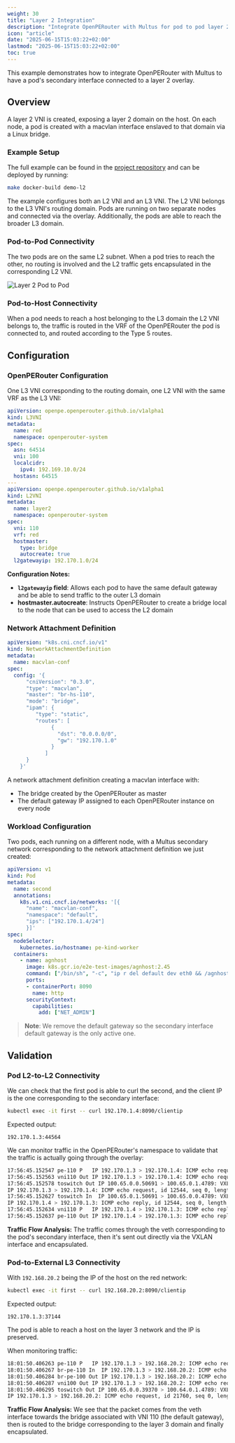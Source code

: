 ```yaml
---
weight: 30
title: "Layer 2 Integration"
description: "Integrate OpenPERouter with Multus for pod to pod layer 2 overlay via EVPN / VXLAN"
icon: "article"
date: "2025-06-15T15:03:22+02:00"
lastmod: "2025-06-15T15:03:22+02:00"
toc: true
---
```


This example demonstrates how to integrate OpenPERouter with Multus to have a pod's secondary interface connected to a layer 2 overlay.

## Overview

A layer 2 VNI is created, exposing a layer 2 domain on the host. On each node, a pod is created with a macvlan interface enslaved to that domain via a Linux bridge.

### Example Setup

The full example can be found in the [project repository](https://github.com/openperouter/openperouter/examples/layer2) and can be deployed by running:

```bash
make docker-build demo-l2
```

The example configures both an L2 VNI and an L3 VNI. The L2 VNI belongs to the L3 VNI's routing domain. Pods are running on two separate nodes and connected via the overlay. Additionally, the pods are able to reach the broader L3 domain.

### Pod-to-Pod Connectivity

The two pods are on the same L2 subnet. When a pod tries to reach the other, no routing is involved and the L2 traffic gets encapsulated in the corresponding L2 VNI.

![Layer 2 Pod to Pod](/images/openpel2podtopod.svg)

### Pod-to-Host Connectivity

When a pod needs to reach a host belonging to the L3 domain the L2 VNI belongs to, the traffic is routed in the VRF of the OpenPERouter the pod is connected to, and routed according to the Type 5 routes.

## Configuration

### OpenPERouter Configuration

One L3 VNI corresponding to the routing domain, one L2 VNI with the same VRF as the L3 VNI:

```yaml
apiVersion: openpe.openperouter.github.io/v1alpha1
kind: L3VNI
metadata:
  name: red
  namespace: openperouter-system
spec:
  asn: 64514
  vni: 100
  localcidr:
    ipv4: 192.169.10.0/24
  hostasn: 64515
---
apiVersion: openpe.openperouter.github.io/v1alpha1
kind: L2VNI
metadata:
  name: layer2
  namespace: openperouter-system
spec:
  vni: 110
  vrf: red
  hostmaster:
    type: bridge
    autocreate: true
  l2gatewayip: 192.170.1.0/24
```

**Configuration Notes:**

- **`l2gatewayip` field**: Allows each pod to have the same default gateway and be able to send traffic to the outer L3 domain
- **hostmaster.autocreate**: Instructs OpenPERouter to create a bridge local to the node that can be used to access the L2 domain

### Network Attachment Definition

```yaml
apiVersion: "k8s.cni.cncf.io/v1"
kind: NetworkAttachmentDefinition
metadata:
  name: macvlan-conf
spec:
  config: '{
      "cniVersion": "0.3.0",
      "type": "macvlan",
      "master": "br-hs-110",
      "mode": "bridge",
      "ipam": {
         "type": "static",
         "routes": [
              {
                "dst": "0.0.0.0/0",
                "gw": "192.170.1.0"
              }
            ]
      }
    }'
```

A network attachment definition creating a macvlan interface with:

- The bridge created by the OpenPERouter as master
- The default gateway IP assigned to each OpenPERouter instance on every node

### Workload Configuration

Two pods, each running on a different node, with a Multus secondary network corresponding to the network attachment definition we just created:

```yaml
apiVersion: v1
kind: Pod
metadata:
  name: second
  annotations:
    k8s.v1.cni.cncf.io/networks: '[{
      "name": "macvlan-conf",
      "namespace": "default",
      "ips": ["192.170.1.4/24"]
      }]'
spec:
  nodeSelector:
    kubernetes.io/hostname: pe-kind-worker
  containers:
    - name: agnhost
      image: k8s.gcr.io/e2e-test-images/agnhost:2.45
      command: ["/bin/sh", "-c", "ip r del default dev eth0 && /agnhost netexec --http-port=8090"]
      ports:
      - containerPort: 8090
        name: http
      securityContext:
        capabilities:
          add: ["NET_ADMIN"]
```

> **Note**: We remove the default gateway so the secondary interface default gateway is the only active one.

## Validation

### Pod L2-to-L2 Connectivity

We can check that the first pod is able to curl the second, and the client IP is the one corresponding to the secondary interface:

```bash
kubectl exec -it first -- curl 192.170.1.4:8090/clientip
```

Expected output:

```
192.170.1.3:44564
```

We can monitor traffic in the OpenPERouter's namespace to validate that the traffic is actually going through the overlay:

```bash
17:56:45.152547 pe-110 P   IP 192.170.1.3 > 192.170.1.4: ICMP echo request, id 12544, seq 0, length 64
17:56:45.152563 vni110 Out IP 192.170.1.3 > 192.170.1.4: ICMP echo request, id 12544, seq 0, length 64
17:56:45.152578 toswitch Out IP 100.65.0.0.50691 > 100.65.0.1.4789: VXLAN, flags [I] (0x08), vni 110
IP 192.170.1.3 > 192.170.1.4: ICMP echo request, id 12544, seq 0, length 64
17:56:45.152627 toswitch In  IP 100.65.0.1.50691 > 100.65.0.0.4789: VXLAN, flags [I] (0x08), vni 110
IP 192.170.1.4 > 192.170.1.3: ICMP echo reply, id 12544, seq 0, length 64
17:56:45.152634 vni110 P   IP 192.170.1.4 > 192.170.1.3: ICMP echo reply, id 12544, seq 0, length 64
17:56:45.152637 pe-110 Out IP 192.170.1.4 > 192.170.1.3: ICMP echo reply, id 12544, seq 0, length 64
```

**Traffic Flow Analysis:**
The traffic comes through the veth corresponding to the pod's secondary interface, then it's sent out directly via the VXLAN interface and encapsulated.

### Pod-to-External L3 Connectivity

With `192.168.20.2` being the IP of the host on the red network:

```bash
kubectl exec -it first -- curl 192.168.20.2:8090/clientip
```

Expected output:

```
192.170.1.3:37144
```

The pod is able to reach a host on the layer 3 network and the IP is preserved.

When monitoring traffic:

```bash
18:01:50.406263 pe-110 P   IP 192.170.1.3 > 192.168.20.2: ICMP echo request, id 21760, seq 0, length 64
18:01:50.406267 br-pe-110 In  IP 192.170.1.3 > 192.168.20.2: ICMP echo request, id 21760, seq 0, length 64
18:01:50.406284 br-pe-100 Out IP 192.170.1.3 > 192.168.20.2: ICMP echo request, id 21760, seq 0, length 64
18:01:50.406287 vni100 Out IP 192.170.1.3 > 192.168.20.2: ICMP echo request, id 21760, seq 0, length 64
18:01:50.406295 toswitch Out IP 100.65.0.0.39370 > 100.64.0.1.4789: VXLAN, flags [I] (0x08), vni 100
IP 192.170.1.3 > 192.168.20.2: ICMP echo request, id 21760, seq 0, length 64
```

**Traffic Flow Analysis:**
We see that the packet comes from the veth interface towards the bridge associated with VNI 110 (the default gateway), then is routed to the bridge corresponding to the layer 3 domain and finally encapsulated.
